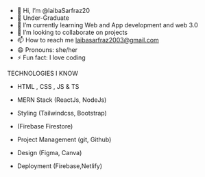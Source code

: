 - 👋 Hi, I’m @laibaSarfraz20
- 👀 Under-Graduate
- 🌱 I’m currently learning Web and App development and web 3.0
- 💞️ I’m looking to collaborate on projects
- 📫 How to reach me laibasarfraz2003@gmail.com
- 😄 Pronouns: she/her
- ⚡ Fun fact: I love coding

TECHNOLOGIES I KNOW 
- HTML , CSS , JS & TS
- MERN Stack (ReactJs, NodeJs)
- Styling (Tailwindcss, Bootstrap)

- (Firebase Firestore)
- Project Management (git, Github)
- Design (Figma, Canva)
- Deployment (Firebase,Netlify) 

<!---
laibaSarfraz20/laibaSarfraz20 is a ✨ special ✨ repository because its `README.md` (this file) appears on your GitHub profile.
You can click the Preview link to take a look at your changes.
--->
